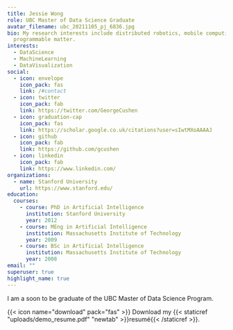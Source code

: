 ```yaml
---
title: Jessie Wong
role: UBC Master of Data Science Graduate
avatar_filename: ubc_20211105_pj_6836.jpg
bio: My research interests include distributed robotics, mobile computing and
  programmable matter.
interests:
  - DataScience
  - MachineLearning
  - DataVisualization
social:
  - icon: envelope
    icon_pack: fas
    link: /#contact
  - icon: twitter
    icon_pack: fab
    link: https://twitter.com/GeorgeCushen
  - icon: graduation-cap
    icon_pack: fas
    link: https://scholar.google.co.uk/citations?user=sIwtMXoAAAAJ
  - icon: github
    icon_pack: fab
    link: https://github.com/gcushen
  - icon: linkedin
    icon_pack: fab
    link: https://www.linkedin.com/
organizations:
  - name: Stanford University
    url: https://www.stanford.edu/
education:
  courses:
    - course: PhD in Artificial Intelligence
      institution: Stanford University
      year: 2012
    - course: MEng in Artificial Intelligence
      institution: Massachusetts Institute of Technology
      year: 2009
    - course: BSc in Artificial Intelligence
      institution: Massachusetts Institute of Technology
      year: 2008
email: ""
superuser: true
highlight_name: true
---
```

I am a soon to be graduate of the UBC Master of Data Science Program.

{{< icon name="download" pack="fas" >}} Download my {{< staticref "uploads/demo_resume.pdf" "newtab" >}}resumé{{< /staticref >}}.
